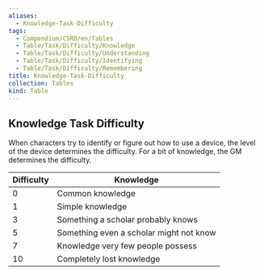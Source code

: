 ```yaml
---
aliases:
  - Knowledge-Task-Difficulty
tags:
  - Compendium/CSRD/en/Tables
  - Table/Task/Difficulty/Knowledge
  - Table/Task/Difficulty/Understanding
  - Table/Task/Difficulty/Identifying
  - Table/Task/Difficulty/Remembering
title: Knowledge-Task-Difficulty
collection: Tables
kind: Table
---
```

## Knowledge Task Difficulty
When characters try to identify or figure out how to use a device, the level of the device determines the difficulty. For a bit of knowledge, the GM determines the difficulty.


| Difficulty | Knowledge                                |
|------------|------------------------------------------|
| 0          | Common knowledge                         |
| 1          | Simple knowledge                         |
| 3          | Something a scholar probably knows       |
| 5          | Something even a scholar might not know  |
| 7          | Knowledge very few people possess        |
| 10         | Completely lost knowledge                |